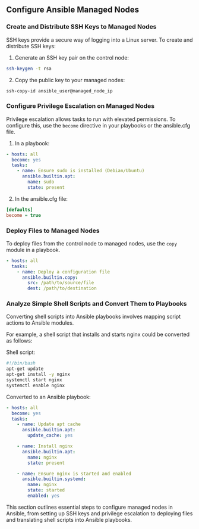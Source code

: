 ## Configure Ansible Managed Nodes

### Create and Distribute SSH Keys to Managed Nodes
SSH keys provide a secure way of logging into a Linux server. To create and distribute SSH keys:

1. Generate an SSH key pair on the control node:

```bash
ssh-keygen -t rsa
```

2. Copy the public key to your managed nodes:

```bash
ssh-copy-id ansible_user@managed_node_ip
```

### Configure Privilege Escalation on Managed Nodes
Privilege escalation allows tasks to run with elevated permissions. To configure this, use the `become` directive in your playbooks or the ansible.cfg file.

1. In a playbook:

```yaml
- hosts: all
  become: yes
  tasks:
    - name: Ensure sudo is installed (Debian/Ubuntu)
      ansible.builtin.apt:
        name: sudo
        state: present
```

2. In the ansible.cfg file:

```ini
[defaults]
become = true
```

### Deploy Files to Managed Nodes
To deploy files from the control node to managed nodes, use the `copy` module in a playbook.

```yaml
- hosts: all
  tasks:
    - name: Deploy a configuration file
      ansible.builtin.copy:
        src: /path/to/source/file
        dest: /path/to/destination
```

### Analyze Simple Shell Scripts and Convert Them to Playbooks
Converting shell scripts into Ansible playbooks involves mapping script actions to Ansible modules.

For example, a shell script that installs and starts nginx could be converted as follows:

Shell script:

```bash
#!/bin/bash
apt-get update
apt-get install -y nginx
systemctl start nginx
systemctl enable nginx
```

Converted to an Ansible playbook:

```yaml
- hosts: all
  become: yes
  tasks:
    - name: Update apt cache
      ansible.builtin.apt:
        update_cache: yes

    - name: Install nginx
      ansible.builtin.apt:
        name: nginx
        state: present

    - name: Ensure nginx is started and enabled
      ansible.builtin.systemd:
        name: nginx
        state: started
        enabled: yes
```

This section outlines essential steps to configure managed nodes in Ansible, from setting up SSH keys and privilege escalation to deploying files and translating shell scripts into Ansible playbooks.
